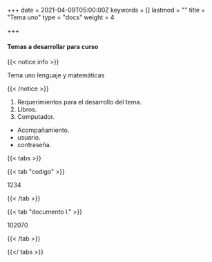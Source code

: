 +++
date = 2021-04-09T05:00:00Z
keywords = []
lastmod = ""
title = "Tema uno"
type = "docs"
weight = 4

+++
#### Temas a desarrollar para curso

{{< notice info >}}

Tema uno lenguaje y matemáticas 

{{< /notice >}}

1. Requerimientos para el desarrollo del tema.
2. Libros.
3. Computador.

* Acompañamiento.
* usuario.
* contraseña.

{{< tabs >}}

{{< tab "codigo" >}}

1234

{{< /tab >}}

{{< tab "documento I." >}}

102070

{{< /tab >}}

{{</ tabs >}}